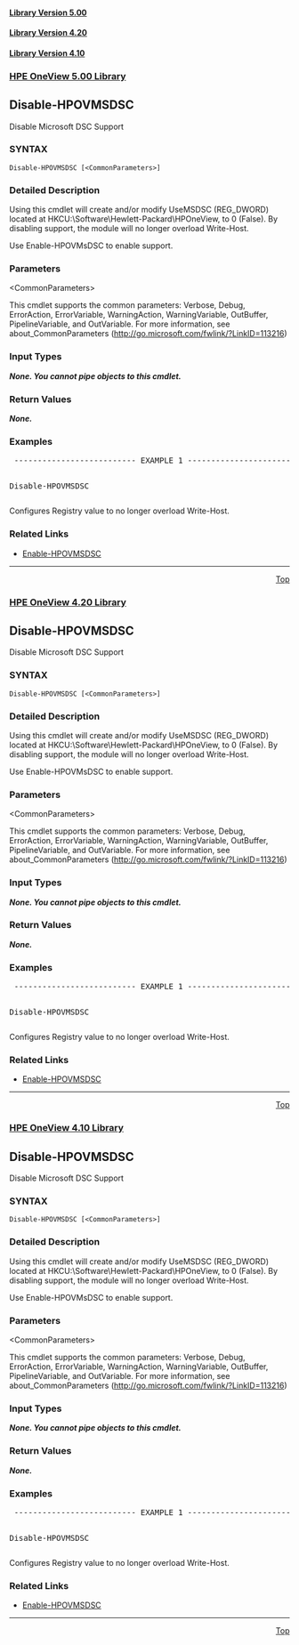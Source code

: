 ﻿<a name="top"></a>
 <h4><a href="#5.00">Library Version 5.00</a></h4>
 <h4><a href="#4.20">Library Version 4.20</a></h4>
 <h4><a href="#4.10">Library Version 4.10</a></h4>
 <a name="5.00"></a>

### <u>HPE OneView 5.00 Library</u>

## Disable-HPOVMSDSC
<p>
Disable Microsoft DSC Support

### SYNTAX
<p>
<pre><code>Disable-HPOVMSDSC [&lt;CommonParameters&gt;]</code></pre>

### Detailed Description
<p>
Using this cmdlet will create and/or modify UseMSDSC (REG_DWORD) located at HKCU:\Software\Hewlett-Packard\HPOneView, to 0 (False).  By disabling support, the module will no longer overload Write-Host.

Use Enable-HPOVMsDSC to enable support.


### Parameters

&lt;CommonParameters&gt;

This cmdlet supports the common parameters: Verbose, Debug, ErrorAction, ErrorVariable, WarningAction, WarningVariable, OutBuffer, PipelineVariable, and OutVariable. For more information, see about_CommonParameters (<a href="http://go.microsoft.com/fwlink/?LinkID=113216">http://go.microsoft.com/fwlink/?LinkID=113216</a>)<p>

### Input Types

_**None. You cannot pipe objects to this cmdlet.**_

 



### Return Values

_**None.**_

 





### Examples

<pre> -------------------------- EXAMPLE 1 --------------------------<p>
Disable-HPOVMSDSC
</pre>
Configures Registry value to no longer overload Write-Host.



### Related Links

* [Enable-HPOVMSDSC](https://github.com/HewlettPackard/POSH-HPOneView/wiki/Enable-HPOVMSDSC)


***
<div align=right><a href="#Top">Top</a></div>
 <a name="4.20"></a>

### <u>HPE OneView 4.20 Library</u>

## Disable-HPOVMSDSC
<p>
Disable Microsoft DSC Support

### SYNTAX
<p>
<pre><code>Disable-HPOVMSDSC [&lt;CommonParameters&gt;]</code></pre>

### Detailed Description
<p>
Using this cmdlet will create and/or modify UseMSDSC (REG_DWORD) located at HKCU:\Software\Hewlett-Packard\HPOneView, to 0 (False).  By disabling support, the module will no longer overload Write-Host.

Use Enable-HPOVMsDSC to enable support.


### Parameters

&lt;CommonParameters&gt;

This cmdlet supports the common parameters: Verbose, Debug, ErrorAction, ErrorVariable, WarningAction, WarningVariable, OutBuffer, PipelineVariable, and OutVariable. For more information, see about_CommonParameters (<a href="http://go.microsoft.com/fwlink/?LinkID=113216">http://go.microsoft.com/fwlink/?LinkID=113216</a>)<p>

### Input Types

_**None. You cannot pipe objects to this cmdlet.**_

 



### Return Values

_**None.**_

 





### Examples

<pre> -------------------------- EXAMPLE 1 --------------------------<p>
Disable-HPOVMSDSC
</pre>
Configures Registry value to no longer overload Write-Host.



### Related Links

* [Enable-HPOVMSDSC](https://github.com/HewlettPackard/POSH-HPOneView/wiki/Enable-HPOVMSDSC)


***
<div align=right><a href="#Top">Top</a></div>
 <a name="4.10"></a>

### <u>HPE OneView 4.10 Library</u>

## Disable-HPOVMSDSC
<p>
Disable Microsoft DSC Support

### SYNTAX
<p>
<pre><code>Disable-HPOVMSDSC [&lt;CommonParameters&gt;]</code></pre>

### Detailed Description
<p>
Using this cmdlet will create and/or modify UseMSDSC (REG_DWORD) located at HKCU:\Software\Hewlett-Packard\HPOneView, to 0 (False).  By disabling support, the module will no longer overload Write-Host.

Use Enable-HPOVMsDSC to enable support.


### Parameters

&lt;CommonParameters&gt;

This cmdlet supports the common parameters: Verbose, Debug, ErrorAction, ErrorVariable, WarningAction, WarningVariable, OutBuffer, PipelineVariable, and OutVariable. For more information, see about_CommonParameters (<a href="http://go.microsoft.com/fwlink/?LinkID=113216">http://go.microsoft.com/fwlink/?LinkID=113216</a>)<p>

### Input Types

_**None. You cannot pipe objects to this cmdlet.**_

 



### Return Values

_**None.**_

 





### Examples

<pre> -------------------------- EXAMPLE 1 --------------------------<p>
Disable-HPOVMSDSC
</pre>
Configures Registry value to no longer overload Write-Host.



### Related Links

* [Enable-HPOVMSDSC](https://github.com/HewlettPackard/POSH-HPOneView/wiki/Enable-HPOVMSDSC)


***
<div align=right><a href="#Top">Top</a></div>
